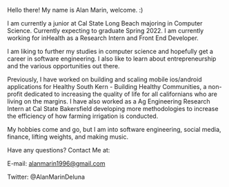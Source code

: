 Hello there! My name is Alan Marin, welcome. :)

I am currently a junior at Cal State Long Beach majoring in Computer Science. Currently expecting to graduate Spring 2022. I am currently working for inHealth as a Research Intern and Front End Developer.

I am liking to further my studies in computer science and hopefully get a career in software engineering. I also like to learn about entrepreneurship and the various opportunities out there.

Previously, I have worked on building and scaling mobile ios/android applications for Healthy South Kern - Building Healthy Communities, a non-profit dedicated to increasing the quality of life for all californians who are living on the margins. I have also worked as a Ag Engineering Research Intern at Cal State Bakersfield developing more methodologies to increase the efficiency of how farming irrigation is conducted.

My hobbies come and go, but I am into software engineering, social media, finance, lifting weights, and making music.

Have any questions? Contact Me at:

E-mail: alanmarin1996@gmail.com

Twitter: @AlanMarinDeluna
